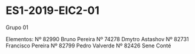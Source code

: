 # ES1-2019-EIC2-01
Grupo 01

Elementos:
Nº 82990 Bruno Pereira
Nº 74278 Dmytro Astashov
Nº 82731 Francisco Pereira
Nº 82799 Pedro Valverde
Nº 82426 Sene Conté


